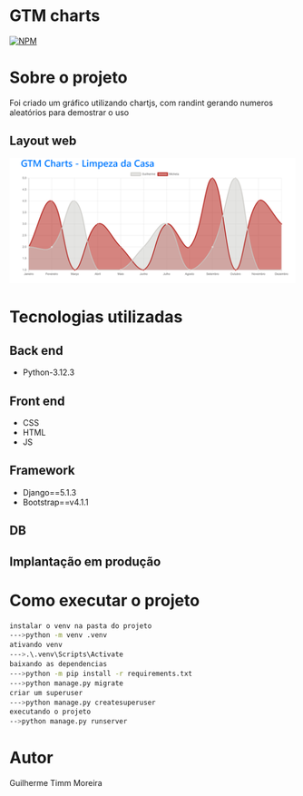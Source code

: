 #  GTM charts
[![NPM](https://img.shields.io/npm/l/react)](https://github.com/GuilhermeGTM/ProjetoFilmes/blob/main/LICENSE) 

# Sobre o projeto
Foi criado um gráfico utilizando chartjs, com randint gerando numeros aleatórios para demostrar o uso
  

## Layout web
![Web 1](https://github.com/GuilhermeGTM/charts/blob/main/demo/charts.png)


# Tecnologias utilizadas

## Back end
- Python-3.12.3

## Front end
- CSS
- HTML
- JS

## Framework
- Django==5.1.3
- Bootstrap==v4.1.1

## DB


## Implantação em produção

# Como executar o projeto

```bash
instalar o venv na pasta do projeto
--->python -m venv .venv
ativando venv
--->.\.venv\Scripts\Activate
baixando as dependencias
--->python -m pip install -r requirements.txt
--->python manage.py migrate
criar um superuser
--->python manage.py createsuperuser
executando o projeto
-->python manage.py runserver
```

# Autor

Guilherme Timm Moreira

